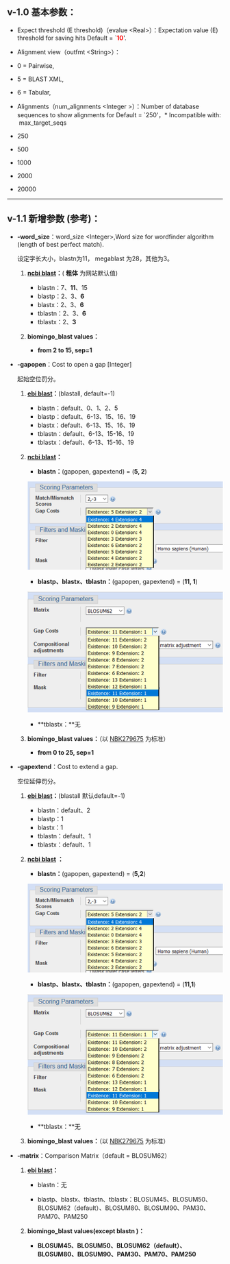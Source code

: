## v-1.0 基本参数：
*   Expect threshold (E threshold)（evalue &lt;Real&gt;）：Expectation value (E) threshold for saving hits Default = `**<font color="#ff0000">10</font>**'.
*   Alignment view（outfmt &lt;String&gt;）：

   *   0 = Pairwise,
   *   5 = BLAST XML,
   *   6 = Tabular,

*   Alignments（num_alignments &lt;Integer &gt;）：Number of database sequences to show alignments for Default = `250'，* Incompatible with:  max_target_seqs

   *   250
   *   500
   *   1000
   *   2000
   *   20000

----

## v-1.1 新增参数 (参考)：

*  **-word_size**：word_size &lt;Integer&gt;,Word size for wordfinder algorithm (length of best perfect match).

   设定字长大小，blastn为11， megablast 为28，其他为3。

   1. **[ncbi blast](https://blast.ncbi.nlm.nih.gov/Blast.cgi?PROGRAM=blastn&PAGE_TYPE=BlastSearch&LINK_LOC=blasthome)：**( **粗体** 为网站默认值)
      * blastn：7、**11**、15
      *   blastp：2、3、**6**
      *   blastx：2、3、**6**
      *   tblastn：2、3、**6**
      *   tblastx：2、**3**

   2. **biomingo_blast values：**
      *   **from 2 to 15, sep=1**

*  **-gapopen**：Cost to open a gap \[Integer\]

   起始空位罚分。

   1. **[ebi blast](http://www.ebi.ac.uk/Tools/sss/ncbiblast/nucleotide.html)：**(blastall, default=-1)

      *   blastn：default、0、1、2、5
      *   blastp：default、6-13、15、16、19
      *   blastx：default、6-13、15、16、19
      *   tblastn：default、6-13、15-16、19
      *   tblastx：default、6-13、15-16、19

   2. **[ncbi blast](https://blast.ncbi.nlm.nih.gov/Blast.cgi?PROGRAM=blastn&PAGE_TYPE=BlastSearch&LINK_LOC=blasthome)：**

      *   **blastn：**(gapopen, gapextend) = (**5, 2**)
   
      ![blastn](https://github.com/CNGB-DC/Biomigo/blob/master/Images/blastn_gap_parameter.png)
   
      *   **blastp、blastx、tblastn：**(gapopen, gapextend) = (**11, 1**)
   
      ![blastp](https://github.com/CNGB-DC/Biomigo/blob/master/Images/blastp-x_gap_parameter.png)
   
      *   **tblastx：**无
   
   3. **biomingo_blast values：**（以 [NBK279675](https://www.ncbi.nlm.nih.gov/books/NBK279675/) 为标准）
   
      *   **from 0 to 25, sep=1**
      
*  **-gapextend**：Cost to extend a gap.

   空位延伸罚分。

   1. **[ebi blast](http://www.ebi.ac.uk/Tools/sss/ncbiblast/nucleotide.html)：**(blastall 默认default=-1)

      *   blastn：default、2
      *   blastp：1
      *   blastx：1
      *   tblastn：default、1
      *   tblastx：default、1

   2. **[ncbi blast](https://blast.ncbi.nlm.nih.gov/Blast.cgi?PROGRAM=blastn&PAGE_TYPE=BlastSearch&LINK_LOC=blasthome) ：**

      *   **blastn：**(gapopen, gapextend) = (**5,2**)
   
      ![blastn](https://github.com/CNGB-DC/Biomigo/blob/master/Images/blastn_gap_parameter.png)
   
      *   **blastp、blastx、tblastn：**(gapopen, gapextend) = (**11,1**)
   
      ![blastp](https://github.com/CNGB-DC/Biomigo/blob/master/Images/blastp-x_gap_parameter.png)
      
      *   **tblastx：**无

   3. **biomingo_blast values：**（以 [NBK279675](https://www.ncbi.nlm.nih.gov/books/NBK279675/) 为标准）

*  **-matrix**：Comparison Matrix（default = BLOSUM62）

   1. **[ebi blast](http://www.ebi.ac.uk/Tools/sss/ncbiblast/nucleotide.html)：**

      *   blastn：无
   
      *   blastp、blastx、tblastn、tblastx：BLOSUM45、BLOSUM50、BLOSUM62（default）、BLOSUM80、BLOSUM90、PAM30、PAM70、PAM250

   2. **biomingo_blast values(except blastn )：**

      *   **BLOSUM45、BLOSUM50、BLOSUM62（default）、BLOSUM80、BLOSUM90、PAM30、PAM70、PAM250**


